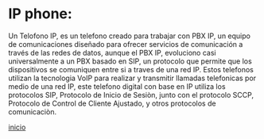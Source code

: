 # IP phone:
Un Telofono IP, es un telefono creado para trabajar con PBX IP, un equipo de comunicaciones diseñado para ofrecer servicios de comunicación a través de las redes de datos, aunque el PBX IP, evoluciono casi universalmente a un PBX basado en SIP, un protocolo que permite que los dispositivos se comuniquen entre si a traves de una red IP. 
Estos telefonos utilizan la tecnologia VoIP para realizar y transmitir llamadas telefonicas por medio de una red IP, este telefono digital con base en IP utiliza los protocolos SIP, Protocolo de Inicio de Sesiòn, junto con el protocolo SCCP, Protocolo de Control de Cliente Ajustado, y otros protocolos de comunicaciòn.

[inicio](../README.md)
